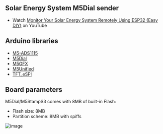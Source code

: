 ## Solar Energy System M5Dial sender

- Watch [Monitor Your Solar Energy System Remotely Using ESP32 (Easy DIY)](https://youtu.be/qzITUL2FK7k?si=jzOzGdcNWpmXHgjK) on YouTube


## Arduino libraries

- [M5-ADS1115](https://github.com/m5stack/M5-ADS1115)
- [M5Dial](https://github.com/m5stack/M5Dial)
- [M5GFX](https://github.com/m5stack/M5GFX)
- [M5Unified](https://github.com/m5stack/M5Unified)
- [TFT_eSPI](https://github.com/Bodmer/TFT_eSPI)


## Board parameters

M5Dial/M5StampS3 comes with 8MB of built-in Flash:
- Flash size: 8MB
- Partition scheme: 8MB with spiffs

![image](https://github.com/user-attachments/assets/2e2eed98-4d13-4651-ac36-cc2ed2ea120b)

